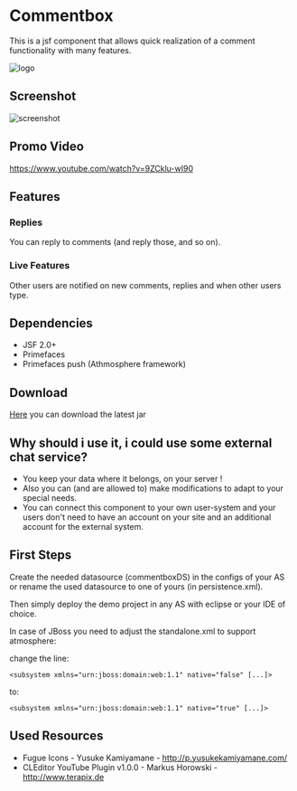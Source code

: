 # Commentbox

This is a jsf component that allows quick realization of a comment functionality with many features.

![logo](https://raw.github.com/nickrussler/commentbox/master/misc/images/banner.png)

## Screenshot

![screenshot](https://raw.github.com/nickrussler/commentbox/master/misc/images/sample.png)

## Promo Video
https://www.youtube.com/watch?v=9ZCklu-wI90

## Features

### Replies

You can reply to comments (and reply those, and so on).

### Live Features

Other users are notified on new comments, replies and when other users type.

## Dependencies

* JSF 2.0+
* Primefaces
* Primefaces push (Athmosphere framework)

## Download
[Here](https://buildhive.cloudbees.com/job/nickrussler/job/commentbox/ws/source/target/commentbox-0.0.1-SNAPSHOT.jar) you can download the latest jar

## Why should i use it, i could use some external chat service?

* You keep your data where it belongs, on your server !
* Also you can (and are allowed to) make modifications to adapt to your special needs.
* You can connect this component to your own user-system and your users don't need to have an account on your site and an additional account for the external system.

## First Steps

Create the needed datasource (commentboxDS) in the configs of your AS or rename the used datasource to one of yours (in persistence.xml).

Then simply deploy the demo project in any AS with eclipse or your IDE of choice.

In case of JBoss you need to adjust the standalone.xml to support atmosphere:

change the line:

`<subsystem xmlns="urn:jboss:domain:web:1.1" native="false" [...]>`

to:

`<subsystem xmlns="urn:jboss:domain:web:1.1" native="true" [...]>`

## Used Resources

* Fugue Icons - Yusuke Kamiyamane - http://p.yusukekamiyamane.com/
* CLEditor YouTube Plugin v1.0.0 - Markus Horowski - http://www.terapix.de

